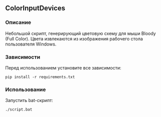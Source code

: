 ## ColorInputDevices
### Описание
Небольшой скрипт, генерирующий цветовую схему для мыши Bloody (Full Color).
Цвета извлекаются из изображения рабочего стола пользователя Windows.
### Зависимости
Перед использованием установите все зависимости:
```
pip install -r requirements.txt
```
### Использование
Запустить bat-скрипт:
```bat
./script.bat
```